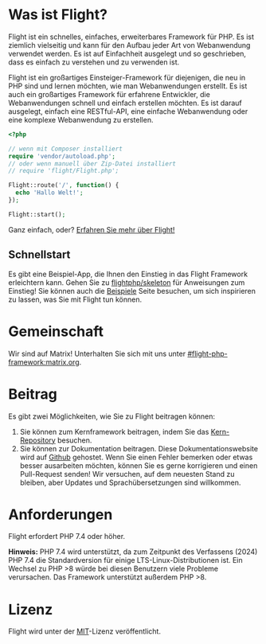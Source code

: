 # Was ist Flight?

Flight ist ein schnelles, einfaches, erweiterbares Framework für PHP. Es ist ziemlich vielseitig und kann für den Aufbau jeder Art von Webanwendung verwendet werden. Es ist auf Einfachheit ausgelegt und so geschrieben, dass es einfach zu verstehen und zu verwenden ist.

Flight ist ein großartiges Einsteiger-Framework für diejenigen, die neu in PHP sind und lernen möchten, wie man Webanwendungen erstellt. Es ist auch ein großartiges Framework für erfahrene Entwickler, die Webanwendungen schnell und einfach erstellen möchten. Es ist darauf ausgelegt, einfach eine RESTful-API, eine einfache Webanwendung oder eine komplexe Webanwendung zu erstellen.

```php
<?php

// wenn mit Composer installiert
require 'vendor/autoload.php';
// oder wenn manuell über Zip-Datei installiert
// require 'flight/Flight.php';

Flight::route('/', function() {
  echo 'Hallo Welt!';
});

Flight::start();
```

Ganz einfach, oder? [Erfahren Sie mehr über Flight!](learn)

## Schnellstart
Es gibt eine Beispiel-App, die Ihnen den Einstieg in das Flight Framework erleichtern kann. Gehen Sie zu [flightphp/skeleton](https://github.com/flightphp/skeleton) für Anweisungen zum Einstieg! Sie können auch die [Beispiele](examples) Seite besuchen, um sich inspirieren zu lassen, was Sie mit Flight tun können.

# Gemeinschaft

Wir sind auf Matrix! Unterhalten Sie sich mit uns unter [#flight-php-framework:matrix.org](https://matrix.to/#/#flight-php-framework:matrix.org).

# Beitrag

Es gibt zwei Möglichkeiten, wie Sie zu Flight beitragen können:

1. Sie können zum Kernframework beitragen, indem Sie das [Kern-Repository](https://github.com/flightphp/core) besuchen.
1. Sie können zur Dokumentation beitragen. Diese Dokumentationswebsite wird auf [Github](https://github.com/flightphp/docs) gehostet. Wenn Sie einen Fehler bemerken oder etwas besser ausarbeiten möchten, können Sie es gerne korrigieren und einen Pull-Request senden! Wir versuchen, auf dem neuesten Stand zu bleiben, aber Updates und Sprachübersetzungen sind willkommen.

# Anforderungen

Flight erfordert PHP 7.4 oder höher.

**Hinweis:** PHP 7.4 wird unterstützt, da zum Zeitpunkt des Verfassens (2024) PHP 7.4 die Standardversion für einige LTS-Linux-Distributionen ist. Ein Wechsel zu PHP >8 würde bei diesen Benutzern viele Probleme verursachen. Das Framework unterstützt außerdem PHP >8.

# Lizenz

Flight wird unter der [MIT](https://github.com/flightphp/core/blob/master/LICENSE)-Lizenz veröffentlicht.